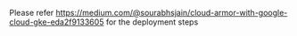 Please refer https://medium.com/@sourabhsjain/cloud-armor-with-google-cloud-gke-eda2f9133605 for the deployment steps
